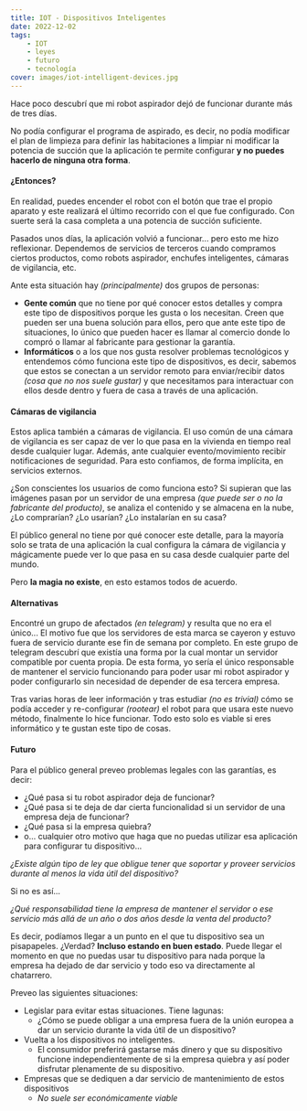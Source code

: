 ```yaml
---
title: IOT - Dispositivos Inteligentes
date: 2022-12-02
tags:
    - IOT
    - leyes
    - futuro
    - tecnología
cover: images/iot-intelligent-devices.jpg
---
```


Hace poco descubrí que mi robot aspirador dejó de funcionar durante más de tres días.

No podía configurar el programa de aspirado, es decir, no podía modificar el plan de limpieza para definir las habitaciones a limpiar ni modificar la potencia de succión que la aplicación te permite configurar **y no puedes hacerlo de ninguna otra forma**.

<!--more-->

#### ¿Entonces?

En realidad, puedes encender el robot con el botón que trae el propio aparato y este realizará el último recorrido con el que fue configurado. Con suerte será la casa completa a una potencia de succión suficiente.

Pasados unos días, la aplicación volvió a funcionar... pero esto me hizo reflexionar. Dependemos de servicios de terceros cuando compramos ciertos productos, como robots aspirador, enchufes inteligentes, cámaras de vigilancia, etc.

Ante esta situación hay *(principalmente)* dos grupos de personas:

- **Gente común** que no tiene por qué conocer estos detalles y compra este tipo de dispositivos porque les gusta o los necesitan.
    Creen que pueden ser una buena solución para ellos, pero que ante este tipo de situaciones, lo único que pueden hacer es llamar al comercio donde lo compró o llamar al fabricante para gestionar la garantía.
- **Informáticos** o a los que nos gusta resolver problemas tecnológicos y entendemos cómo funciona este tipo de dispositivos, es decir, sabemos que estos se conectan a un servidor remoto para enviar/recibir datos *(cosa que no nos suele gustar)* y que necesitamos para interactuar con ellos desde dentro y fuera de casa a través de una aplicación.

#### Cámaras de vigilancia

Estos aplica también a cámaras de vigilancia. El uso común de una cámara de vigilancia es ser capaz de ver lo que pasa en la vivienda en tiempo real desde cualquier lugar. Además, ante cualquier evento/movimiento recibir notificaciones de seguridad. Para esto confiamos, de forma implícita, en servicios externos.

¿Son conscientes los usuarios de como funciona esto? Si supieran que las imágenes pasan por un servidor de una empresa *(que puede ser o no la fabricante del producto)*, se analiza el contenido y se almacena en la nube, ¿Lo comprarían? ¿Lo usarían? ¿Lo instalarían en su casa?

El público general no tiene por qué conocer este detalle, para la mayoría solo se trata de una aplicación la cual configura la cámara de vigilancia y mágicamente puede ver lo que pasa en su casa desde cualquier parte del mundo.

Pero **la magia no existe**, en esto estamos todos de acuerdo.

#### Alternativas

Encontré un grupo de afectados *(en telegram)* y resulta que no era el único... El motivo fue que los servidores de esta marca se cayeron y estuvo fuera de servicio durante ese fin de semana por completo.
En este grupo de telegram descubrí que existía una forma por la cual montar un servidor compatible por cuenta propia. De esta forma, yo sería el único responsable de mantener el servicio funcionando para poder usar mi robot aspirador y poder configurarlo sin necesidad de depender de esa tercera empresa.

Tras varias horas de leer información y tras estudiar *(no es trivial)* cómo se podía acceder y re-configurar *(rootear)* el robot para que usara este nuevo método, finalmente lo hice funcionar.
Todo esto solo es viable si eres informático y te gustan este tipo de cosas.

#### Futuro

Para el público general preveo problemas legales con las garantías, es decir:
- ¿Qué pasa si tu robot aspirador deja de funcionar?
- ¿Qué pasa si te deja de dar cierta funcionalidad si un servidor de una empresa deja de funcionar?
- ¿Qué pasa si la empresa quiebra?
- o... cualquier otro motivo que haga que no puedas utilizar esa aplicación para configurar tu dispositivo...

*¿Existe algún tipo de ley que obligue tener que soportar y proveer servicios durante al menos la vida útil del dispositivo?*

Si no es así...

*¿Qué responsabilidad tiene la empresa de mantener el servidor o ese servicio más allá de un año o dos años desde la venta del producto?*

Es decir, podíamos llegar a un punto en el que tu dispositivo sea un pisapapeles. ¿Verdad? **Incluso estando en buen estado**.
Puede llegar el momento en que no puedas usar tu dispositivo para nada porque la empresa ha dejado de dar servicio y todo eso va directamente
al chatarrero.

Preveo las siguientes situaciones:

- Legislar para evitar estas situaciones. Tiene lagunas:
  - ¿Cómo se puede obligar a una empresa fuera de la unión europea a dar un servicio durante la vida útil de un dispositivo?
- Vuelta a los dispositivos no inteligentes.
  - El consumidor preferirá gastarse más dinero y que su dispositivo funcione independientemente de si la empresa quiebra y así poder disfrutar plenamente de su dispositivo.
- Empresas que se dediquen a dar servicio de mantenimiento de estos dispositivos
  - *No suele ser económicamente viable*
